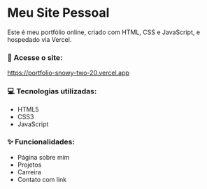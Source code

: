 # Meu Site Pessoal

Este é meu portfólio online, criado com HTML, CSS e JavaScript, e hospedado via Vercel.

### 🔗 Acesse o site:
https://portfolio-snowy-two-20.vercel.app

### 💻 Tecnologias utilizadas:
- HTML5
- CSS3
- JavaScript

### ✨ Funcionalidades:
- Página sobre mim
- Projetos
- Carreira
- Contato com link